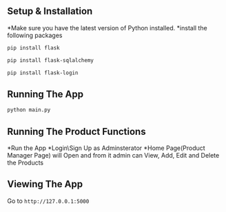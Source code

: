 ## Setup & Installation

*Make sure you have the latest version of Python installed.
*install the following packages

```bash
pip install flask
```
```bash
pip install flask-sqlalchemy
```
```bash
pip install flask-login
```

## Running The App

```bash
python main.py
```
## Running The Product Functions
*Run the App
*Login\Sign Up as Adminsterator
*Home Page(Product Manager Page) will Open
and from it admin can View, Add, Edit and Delete the Products

## Viewing The App
Go to `http://127.0.0.1:5000`
